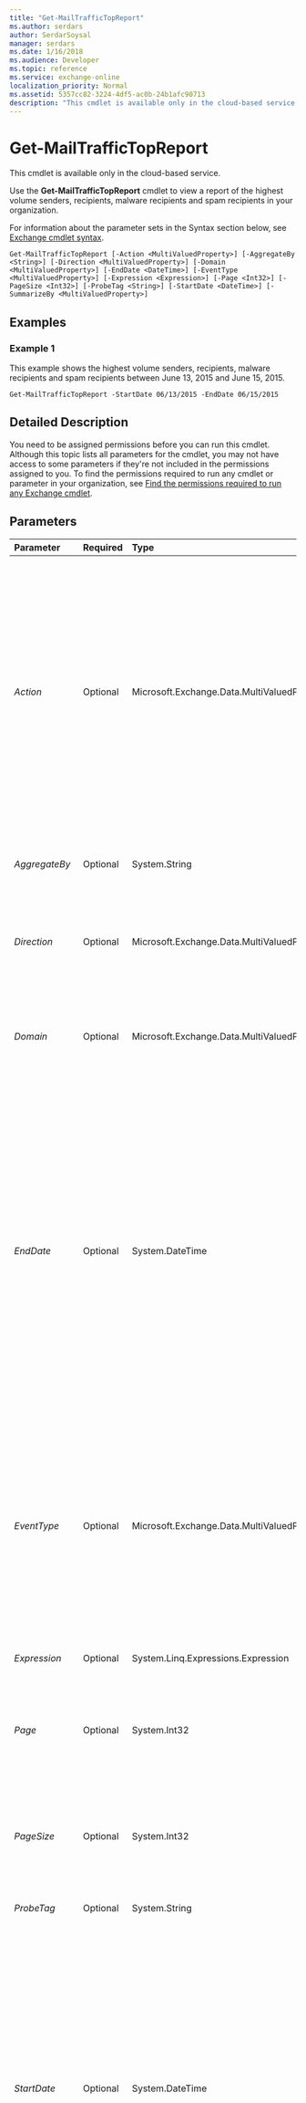 ```yaml
---
title: "Get-MailTrafficTopReport"
ms.author: serdars
author: SerdarSoysal
manager: serdars
ms.date: 1/16/2018
ms.audience: Developer
ms.topic: reference
ms.service: exchange-online
localization_priority: Normal
ms.assetid: 5357cc82-3224-4df5-ac0b-24b1afc90713
description: "This cmdlet is available only in the cloud-based service."
---
```


# Get-MailTrafficTopReport

This cmdlet is available only in the cloud-based service. 
  
Use the **Get-MailTrafficTopReport** cmdlet to view a report of the highest volume senders, recipients, malware recipients and spam recipients in your organization.
  
For information about the parameter sets in the Syntax section below, see [Exchange cmdlet syntax](https://technet.microsoft.com/library/bb123552.aspx). 
  
```
Get-MailTrafficTopReport [-Action <MultiValuedProperty>] [-AggregateBy <String>] [-Direction <MultiValuedProperty>] [-Domain <MultiValuedProperty>] [-EndDate <DateTime>] [-EventType <MultiValuedProperty>] [-Expression <Expression>] [-Page <Int32>] [-PageSize <Int32>] [-ProbeTag <String>] [-StartDate <DateTime>] [-SummarizeBy <MultiValuedProperty>]

```

## Examples
<a name="Examples"> </a>

### Example 1

This example shows the highest volume senders, recipients, malware recipients and spam recipients between June 13, 2015 and June 15, 2015.
  
```
Get-MailTrafficTopReport -StartDate 06/13/2015 -EndDate 06/15/2015
```

## Detailed Description
<a name="DetailedDescription"> </a>

You need to be assigned permissions before you can run this cmdlet. Although this topic lists all parameters for the cmdlet, you may not have access to some parameters if they're not included in the permissions assigned to you. To find the permissions required to run any cmdlet or parameter in your organization, see [Find the permissions required to run any Exchange cmdlet](https://technet.microsoft.com/library/mt432940.aspx).
  
## Parameters
<a name="DetailedDescription"> </a>

|**Parameter**|**Required**|**Type**|**Description**|
|:-----|:-----|:-----|:-----|
| _Action_ <br/> |Optional  <br/> |Microsoft.Exchange.Data.MultiValuedProperty  <br/> |The  _Action_ parameter filters the report by the action taken by DLP policies, transport rules, malware filtering, or spam filtering. To view the complete list of valid values for this parameter, run the command `Get-MailFilterListReport -SelectionTarget Actions`. The action you specify must correspond to the report type. For example, you can only specify malware filter actions for malware reports.  <br/> You can specify multiple values separated by commas.  <br/> |
| _AggregateBy_ <br/> |Optional  <br/> |System.String  <br/> |The  _AggregateBy_ parameter specifies the reporting period. Valid values are `Hour`,  `Day`, or  `Summary`. The default value is  `Day`.  <br/> |
| _Direction_ <br/> |Optional  <br/> |Microsoft.Exchange.Data.MultiValuedProperty  <br/> |The  _Direction_ parameter filters the results by incoming or outgoing messages. Valid values for this parameter are `Inbound` and `Outbound`.  <br/> |
| _Domain_ <br/> |Optional  <br/> |Microsoft.Exchange.Data.MultiValuedProperty  <br/> |The  _Domain_ parameter filters the results by an accepted domain in the cloud-based organization. You can specify multiple domain values separated by commas, or the value `All`.  <br/> |
| _EndDate_ <br/> |Optional  <br/> |System.DateTime  <br/> |The  _EndDate_ parameter specifies the end date of the date range. <br/> Use the short date format that's defined in the **Regional Options** settings on the computer where you're running the command. For example, if the computer is configured to use the short date format _mm_/ _dd_/ _yyyy_, enter 09/01/2015 to specify September 1, 2015. You can enter the date only, or you can enter the date and time of day. If you enter the date and time of day, enclose the value in quotation marks ("), for example,"09/01/2015 5:00 PM".  <br/> |
| _EventType_ <br/> |Optional  <br/> |Microsoft.Exchange.Data.MultiValuedProperty  <br/> |The  _EventType_ parameter filters the report by the event type. To view the complete list of valid values for this parameter, run the command `Get-MailFilterListReport -SelectionTarget EventTypes`. The event type you specify must correspond to the report. For example, you can only specify malware filter events for malware reports.  <br/> You can specify multiple values separated by commas.  <br/> |
| _Expression_ <br/> |Optional  <br/> |System.Linq.Expressions.Expression  <br/> |This parameter is reserved for internal Microsoft use.  <br/> |
| _Page_ <br/> |Optional  <br/> |System.Int32  <br/> |The  _Page_ parameter specifies the page number of the results you want to view. Valid input for this parameter is an integer between 1 and 1000. The default value is 1. <br/> |
| _PageSize_ <br/> |Optional  <br/> |System.Int32  <br/> |The  _PageSize_ parameter specifies the maximum number of entries per page. Valid input for this parameter is an integer between 1 and 5000. The default value is 1000. <br/> |
| _ProbeTag_ <br/> |Optional  <br/> |System.String  <br/> |This parameter is reserved for internal Microsoft use.  <br/> |
| _StartDate_ <br/> |Optional  <br/> |System.DateTime  <br/> |The  _StartDate_ parameter specifies the start date of the date range. <br/> Use the short date format that's defined in the **Regional Options** settings on the computer where you're running the command. For example, if the computer is configured to use the short date format _mm_/ _dd_/ _yyyy_, enter 09/01/2015 to specify September 1, 2015. You can enter the date only, or you can enter the date and time of day. If you enter the date and time of day, enclose the value in quotation marks ("), for example,"09/01/2015 5:00 PM".  <br/> |
| _SummarizeBy_ <br/> |Optional  <br/> |Microsoft.Exchange.Data.MultiValuedProperty  <br/> |The  _SummarizeBy_ parameter returns totals based on the values you specify. If your report filters data using any of the values accepted by this parameter, you can use the _SummarizeBy_ parameter to summarize the results based on those values. To decrease the number of rows returned in the report, consider using the _SummarizeBy_ parameter. Summarizing reduces the amount of data that's retrieved for the report, and delivers the report faster. For example, instead of seeing each instance of a specific value of `EventType` on an individual row in the report, you can use the _SummarizeBy_ parameter to see the total number of instances of that value of `EventType` on one row in the report. <br/> For the **Get-MailTopTrafficeReport** cmdlet, the _SummarizeBy_ parameter accepts the values `Domain` and `EventType`. You can specify multiple values separated by commas.  <br/> |
   
## Input Types
<a name="InputTypes"> </a>

To see the input types that this cmdlet accepts, see [Cmdlet Input and Output Types](http://go.microsoft.com/fwlink/p/?linkId=616387). If the Input Type field for a cmdlet is blank, the cmdlet doesn't accept input data. 
  
## Return Types
<a name="ReturnTypes"> </a>

To see the return types, which are also known as output types, that this cmdlet accepts, see [Cmdlet Input and Output Types](http://go.microsoft.com/fwlink/p/?linkId=616387). If the Output Type field is blank, the cmdlet doesn't return data. 
  

